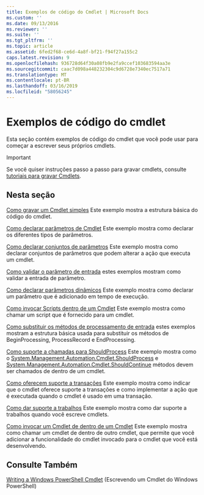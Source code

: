 ```yaml
---
title: Exemplos de código do Cmdlet | Microsoft Docs
ms.custom: ''
ms.date: 09/13/2016
ms.reviewer: ''
ms.suite: ''
ms.tgt_pltfrm: ''
ms.topic: article
ms.assetid: 6fed2f68-ce6d-4a8f-bf21-f94f27a155c2
caps.latest.revision: 9
ms.openlocfilehash: 936728d64f30a08fb9e2fa9ccef103683594aa3e
ms.sourcegitcommit: caac7d098a448232304c9d6728e7340ec7517a71
ms.translationtype: MT
ms.contentlocale: pt-BR
ms.lasthandoff: 03/16/2019
ms.locfileid: "58056245"
---
```

# <a name="examples-of-cmdlet-code"></a>Exemplos de código do cmdlet

Esta seção contém exemplos de código do cmdlet que você pode usar para começar a escrever seus próprios cmdlets.

> [!IMPORTANT]
> Se você quiser instruções passo a passo para gravar cmdlets, consulte [tutoriais para gravar Cmdlets](./tutorials-for-writing-cmdlets.md).

## <a name="in-this-section"></a>Nesta seção

[Como gravar um Cmdlet simples](./how-to-write-a-simple-cmdlet.md) Este exemplo mostra a estrutura básica do código do cmdlet.

[Como declarar parâmetros de Cmdlet](./how-to-declare-cmdlet-parameters.md) Este exemplo mostra como declarar os diferentes tipos de parâmetros.

[Como declarar conjuntos de parâmetros](./how-to-declare-parameter-sets.md) Este exemplo mostra como declarar conjuntos de parâmetros que podem alterar a ação que executa um cmdlet.

[Como validar o parâmetro de entrada](./how-to-validate-parameter-input.md) estes exemplos mostram como validar a entrada de parâmetro.

[Como declarar parâmetros dinâmicos](./how-to-declare-dynamic-parameters.md) Este exemplo mostra como declarar um parâmetro que é adicionado em tempo de execução.

[Como invocar Scripts dentro de um Cmdlet](./how-to-invoke-scripts-within-a-cmdlet.md) Este exemplo mostra como chamar um script que é fornecido para um cmdlet.

[Como substituir os métodos de processamento de entrada](./how-to-override-input-processing-methods.md) estes exemplos mostram a estrutura básica usada para substituir os métodos de BeginProcessing, ProcessRecord e EndProcessing.

[Como suporte a chamadas para ShouldProcess](./how-to-request-confirmations.md) Este exemplo mostra como o [System.Management.Automation.Cmdlet.ShouldProcess](/dotnet/api/System.Management.Automation.Cmdlet.ShouldProcess) e [System.Management.Automation.Cmdlet.ShouldContinue](/dotnet/api/System.Management.Automation.Cmdlet.ShouldContinue) métodos devem ser chamados de dentro de um cmdlet.

[Como oferecem suporte a transações](./how-to-support-transactions.md) Este exemplo mostra como indicar que o cmdlet oferece suporte a transações e como implementar a ação que é executada quando o cmdlet é usado em uma transação.

[Como dar suporte a trabalhos](./how-to-support-jobs.md) Este exemplo mostra como dar suporte a trabalhos quando você escreve cmdlets.

[Como invocar um Cmdlet de dentro de um Cmdlet](./how-to-invoke-a-cmdlet-from-within-a-cmdlet.md) Este exemplo mostra como chamar um cmdlet de dentro de outro cmdlet, que permite que você adicionar a funcionalidade do cmdlet invocado para o cmdlet que você está desenvolvendo.

## <a name="see-also"></a>Consulte Também

[Writing a Windows PowerShell Cmdlet](./writing-a-windows-powershell-cmdlet.md) (Escrevendo um Cmdlet do Windows PowerShell)
